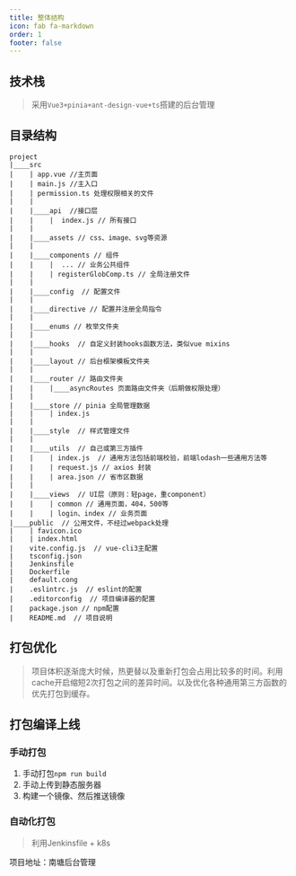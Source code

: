 ```yaml
---
title: 整体结构
icon: fab fa-markdown
order: 1
footer: false
---
```



## 技术栈

> 采用`Vue3+pinia+ant-design-vue+ts`搭建的后台管理

## 目录结构

```
project
|____src
|    | app.vue //主页面
|    | main.js //主入口
|    | permission.ts 处理权限相关的文件
|    |
|    |____api  //接口层
|    |    |  index.js // 所有接口
|    |
|    |____assets // css、image、svg等资源
|    |
|    |____components // 组件
|    |    |  ... // 业务公共组件
|    |    | registerGlobComp.ts // 全局注册文件
|    |
|    |____config  // 配置文件
|    |
|    |____directive // 配置并注册全局指令
|    |
|    |____enums // 枚举文件夹
|    |
|    |____hooks  // 自定义封装hooks函数方法，类似vue mixins
|    |
|    |____layout // 后台框架模板文件夹
|    |
|    |____router // 路由文件夹
|    |    |____asyncRoutes 页面路由文件夹（后期做权限处理）
|    |
|    |____store // pinia 全局管理数据
|    |    | index.js
|    |
|    |____style  // 样式管理文件
|    |
|    |____utils  // 自己或第三方插件
|    |    | index.js  // 通用方法包括前端校验，前端lodash一些通用方法等
|    |    | request.js // axios 封装
|    |    | area.json // 省市区数据
|    |
|    |____views  // UI层（原则：轻page，重component）
|    |    | common // 通用页面，404，500等
|    |    | login、index // 业务页面
|____public  // 公用文件，不经过webpack处理
|    | favicon.ico
|    | index.html
|    vite.config.js  // vue-cli3主配置
|    tsconfig.json
|    Jenkinsfile
|    Dockerfile
|    default.cong  
|    .eslintrc.js  // eslint的配置
|    .editorconfig  // 项目编译器的配置
|    package.json // npm配置
|    README.md  // 项目说明

```

## 打包优化

> 项目体积逐渐庞大时候，热更替以及重新打包会占用比较多的时间。利用cache开启缩短2次打包之间的差异时间。以及优化各种通用第三方函数的优先打包到缓存。

## 打包编译上线

### 手动打包

1. 手动打包`npm run build`
2. 手动上传到静态服务器
3. 构建一个镜像、然后推送镜像

### 自动化打包

> 利用Jenkinsfile + k8s



项目地址：南塘后台管理

